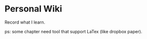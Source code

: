 # Personal Wiki

Record what I learn.

ps: some chapter need tool that support LaTex (like dropbox paper).
